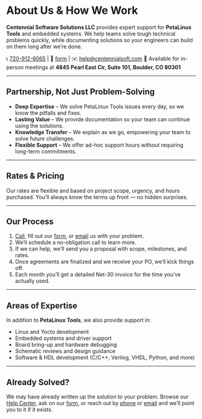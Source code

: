 # About Us & How We Work

**Centennial Software Solutions LLC** provides expert support for **PetaLinux Tools** and embedded systems. We help teams solve tough technical problems quickly, while documenting solutions so your engineers can build on them long after we’re done.

📞 [720-912-6065](tel:720-912-6065) | 📝 [form](/contact/) | ✉️ [help@centennialsoft.com](mailto:help@centennialsoft.com?subject=Support%20Request)
📍 Available for in-person meetings at **4845 Pearl East Cir, Suite 101, Boulder, CO 80301**

---

## Partnership, Not Just Problem-Solving

* **Deep Expertise** – We solve PetaLinux Tools issues every day, so we know the pitfalls and fixes.
* **Lasting Value** – We provide documentation so your team can continue using the solutions.
* **Knowledge Transfer** – We explain as we go, empowering your team to solve future challenges.
* **Flexible Support** – We offer ad-hoc support hours without requiring long-term commitments.

---

## Rates & Pricing

Our rates are flexible and based on project scope, urgency, and hours purchased. You’ll always know the terms up front — no hidden surprises.

---

## Our Process

1. [Call](tel:720-912-6065), fill out our [form](/contact/), or [email](mailto:help@centennialsoft.com?subject=Support%20Request) us with your problem.
2. We’ll schedule a no-obligation call to learn more.
3. If we can help, we’ll send you a proposal with scope, milestones, and rates.
4. Once agreements are finalized and we receive your PO, we’ll kick things off.
5. Each month you’ll get a detailed Net-30 invoice for the time you’ve actually used.

---

## Areas of Expertise

In addition to **PetaLinux Tools**, we also provide support in:

* Linux and Yocto development
* Embedded systems and driver support
* Board bring-up and hardware debugging
* Schematic reviews and design guidance
* Software & HDL development (C/C++, Verilog, VHDL, Python, and more)

---

## Already Solved?

We may have already written up the solution to your problem. Browse our [Help Center](/help/), ask on our [form](/contact/), or reach out by [phone](tel:720-912-6065) or [email](mailto:help@centennialsoft.com?subject=Solved%20this%3F) and we’ll point you to it if it exists.
